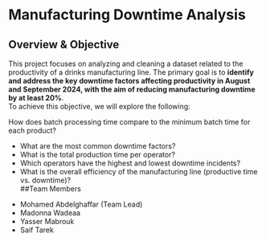 # Manufacturing Downtime Analysis
## Overview & Objective
   This project focuses on analyzing and cleaning a dataset related to the productivity of a drinks manufacturing line. The primary goal is to **identify and address the key downtime factors affecting productivity in August and September 2024, with the aim of reducing manufacturing downtime by at least 20%**.\
To achieve this objective, we will explore the following:

How does batch processing time compare to the minimum batch time for each product?
- What are the most common downtime factors?
- What is the total production time per operator?
- Which operators have the highest and lowest downtime incidents?
- What is the overall efficiency of the manufacturing line (productive time vs. downtime)?\
##Team Members
* Mohamed Abdelghaffar (Team Lead)
* Madonna Wadeaa
* Yasser Mabrouk
* Saif Tarek
